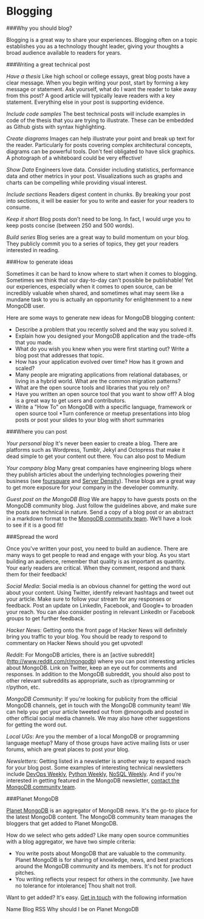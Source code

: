 Blogging 
=============================

###Why you should blog?
           
Blogging is a great way to share your experiences. Blogging often on a topic establishes you as a technology thought leader, giving your thoughts a broad audience available to readers for years. 

 
###Writing a great technical post
 
_Have a thesis_ Like high school or college essays, great blog posts have a clear message. When you begin writing your post, start by forming a key message or statement. Ask yourself, what do I want the reader to take away from this post? A good article will typically leave readers with a key statement. Everything else in your post is supporting evidence.
 
_Include code samples_ The best technical posts will include examples in code of the thesis that you are trying to illustrate. These can be embedded as Github gists with syntax highlighting. 
 
_Create diagrams_ Images can help illustrate your point and break up text for the reader. Particularly for posts covering complex architectural concepts, diagrams can be powerful tools. Don't feel obligated to have slick graphics. A photograph of a whiteboard could be very effective!

_Show Data_ Engineers love data. Consider including statistics, performance data and other metrics in your post. Visualizations such as graphs and charts can be compelling while providing visual interest.
 
_Include sections_ Readers digest content in chunks. By breaking your post into sections, it will be easier for you to write and easier for your readers to consume.
 
_Keep it short_ Blog posts don’t need to be long. In fact, I would urge you to keep posts concise (between 250 and 500 words).
 
_Build series_ Blog series are a great way to build momentum on your blog. They publicly commit you to a series of topics, they get your readers interested in reading.

 
###How to generate ideas

Sometimes it can be hard to know where to start when it comes to blogging. Sometimes we think that our day-to-day can't possible be publishable! Yet our experiences, especially when it comes to open source, can be incredibly valuable when shared, and sometimes what may seem like a mundane task to you is actually an opportunity for enlightenment to a new MongoDB user.

Here are some ways to generate new ideas for MongoDB blogging content:

* Describe a problem that you recently solved and the way you solved it.
* Explain how you designed your MongoDB application and the trade-offs that you made.
* What do you wish you knew when you were first starting out? Write a blog post that addresses that topic.
* How has your application evolved over time? How has it grown and scaled?
* Many people are migrating applications from relational databases, or living in a hybrid world. What are the common migration patterns?
* What are the open source tools and libraries that you rely on?
* Have you written an open source tool that you want to show off? A blog is a great way to get users and contributors.
* Write a "How To" on MongoDB with a specific language, framework or open source tool
*Turn conference or meetup presentations into blog posts or post your slides to your blog with short summaries
 
###Where you can post
 
_Your personal blog_ It's never been easier to create a blog. There are platforms such as Wordpress, Tumblr, Jekyl and Octopress that make it dead simple to get your content out there. You can also post to Medium 
 
_Your company blog_ Many great companies have engineering blogs where they publish articles about the underlying technologies powering their business (see [foursquare](http://engineering.foursquare.com/) and [Server Density](https://blog.serverdensity.com/)). These blogs are a great way to get more exposure for your company in the developer community. 
 
_Guest post on the MongoDB Blog_  We are happy to have guests posts on the MongoDB community blog. Just follow the guidelines above, and make sure the posts are technical in nature. Send a copy of a blog post or an abstract in a markdown format to the [MongoDB community team](mailto:meetups@10gen.com). We’ll have a look to see if it is a good fit! 
 
###Spread the word
 
Once you've written your post, you need to build an audience. There are many ways to get people to read and engage with your blog. As you start building an audience, remember that quality is as important as quantity. Your early readers are critical. When they  comment, respond and thank them for their feedback!

_Social Media_: Social media is an obvious channel for getting the word out about your content. Using Twitter, identify relevant hashtags and tweet out your article. Make sure to follow your stream for any responses or feedback. Post an update on LinkedIn, Facebook, and Google+ to broaden your reach. You can also consider posting in relevant LinkedIn or Facebook groups to get further feedback.

_Hacker News_: Getting onto the front page of Hacker News will definitely bring you traffic to your blog. You should be ready to respond to commentary on Hacker News should you get upvoted!

_Reddit_: For MongoDB articles, there is an [active subreddit] (http://www.reddit.com/r/mongodb) where you can post interesting articles about MongoDB. Link on Twitter, keep an eye out for comments and responses. In addition to the MongoDB subreddit, you should also post to other relevant subreddits as appropriate, such as r/programming or r/python, etc. 

_MongoDB Community_: If you're looking for publicity from the official MongoDB channels, get in touch with the MongoDB community team! We can help you get your article tweeted out from @mongodb and posted in other official social media channels. We may also have other suggestions for getting the word out.

_Local UGs_: Are you the member of a local MongoDB or programming language meetup? Many of those groups have active mailing lists or user forums, which are great places to post your blog.

_Newsletters_:  Getting listed in a newsletter is another way to expand reach for your blog post. Some examples of interesting technical newsletters include [DevOps Weekly](http://devopsweekly.com/), [Python Weekly](http://www.pythonweekly.com/), [NoSQL Weekly](http://www.nosqlweekly.com/). And if you’re interested in getting featured in the MongoDB newsletter, [contact the MongoDB community team](mailto:meetups@10gen.com).

###Planet MongoDB

[Planet MongoDB](http://planet.mongodb.org/) is an aggregator of MongoDB news. It's the go-to place for the latest MongoDB content. The MongoDB community team manages the bloggers that get added to Planet MongoDB.

How do we select who gets added? Like many open source communities with a blog aggregator, we have two simple criteria:

* You write posts about MongoDB that are valuable to the community. Planet MongoDB is for sharing of knowledge, news, and best practices around the MongoDB community and its members. It's not for product pitches.
* You writing reflects your respect for others in the community. [we have no tolerance for intolerance] Thou shalt not troll.

Want to get added? It's easy. [Get in touch](mailto:meetups@10gen.com) with the following information

Name 
Blog
RSS 
Why should I be on Planet MongoDB




